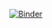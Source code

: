

[![Binder](https://mybinder.org/badge_logo.svg)](https://mybinder.org/v2/gh/MattPiekarczyk/clas299/master)
